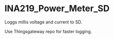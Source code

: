 # INA219_Power_Meter_SD
Loggs millis voltage and current to SD. 

Use Thingsgateway repo for faster logging. 
